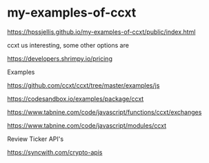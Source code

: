 # my-examples-of-ccxt


https://hpssjellis.github.io/my-examples-of-ccxt/public/index.html



ccxt us interesting, some other options are


https://developers.shrimpy.io/pricing



Examples

https://github.com/ccxt/ccxt/tree/master/examples/js

https://codesandbox.io/examples/package/ccxt

https://www.tabnine.com/code/javascript/functions/ccxt/exchanges

https://www.tabnine.com/code/javascript/modules/ccxt



Review Ticker API's

https://syncwith.com/crypto-apis
